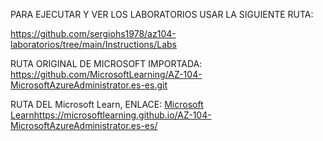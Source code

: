 PARA EJECUTAR Y VER LOS LABORATORIOS USAR LA SIGUIENTE RUTA:

https://github.com/sergiohs1978/az104-laboratorios/tree/main/Instructions/Labs


RUTA ORIGINAL DE MICROSOFT IMPORTADA: https://github.com/MicrosoftLearning/AZ-104-MicrosoftAzureAdministrator.es-es.git

RUTA DEL Microsoft Learn, ENLACE: [Microsoft Learn](https://microsoftlearning.github.io/AZ-104-MicrosoftAzureAdministrator.es-es/)https://microsoftlearning.github.io/AZ-104-MicrosoftAzureAdministrator.es-es/

